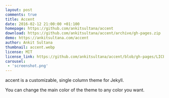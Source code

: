 ```yaml
---
layout: post
comments: true
title: Accent
date: 2016-02-12 21:00:00 +01:100
homepage: https://github.com/ankitsultana/accent
download: https://github.com/ankitsultana/accent/archive/gh-pages.zip
demo: https://ankitsultana.com/accent
author: Ankit Sultana
thumbnail: accent.webp
license: MIT
license_link: https://github.com/ankitsultana/accent/blob/gh-pages/LICENSE
carousel:
 - 'screenshot.png'
---
```


accent is a customizable, single column theme for Jekyll.

You can change the main color of the theme to any color you want.
